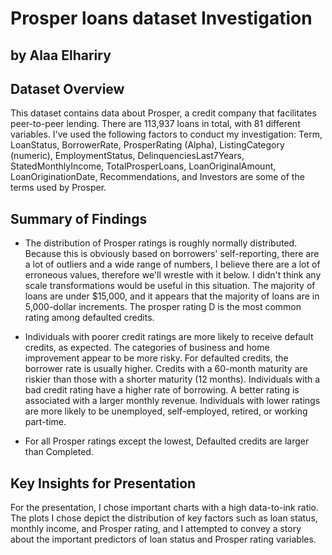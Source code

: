 # Prosper loans dataset Investigation

## by Alaa Elhariry


## Dataset Overview

This dataset contains data about Prosper, a credit company that facilitates peer-to-peer lending. There are 113,937 loans in total, with 81 different variables. I've used the following factors to conduct my investigation: Term, LoanStatus, BorrowerRate, ProsperRating (Alpha), ListingCategory (numeric), EmploymentStatus, DelinquenciesLast7Years, StatedMonthlyIncome, TotalProsperLoans, LoanOriginalAmount, LoanOriginationDate, Recommendations, and Investors are some of the terms used by Prosper.


## Summary of Findings

- The distribution of Prosper ratings is roughly normally distributed. Because this is obviously based on borrowers' self-reporting, there are a lot of outliers and a wide range of numbers, I believe there are a lot of erroneous values, therefore we'll wrestle with it below. I didn't think any scale transformations would be useful in this situation. The majority of loans are under $15,000, and it appears that the majority of loans are in 5,000-dollar increments. The prosper rating D is the most common rating among defaulted credits.

- Individuals with poorer credit ratings are more likely to receive default credits, as expected. The categories of business and home improvement appear to be more risky. For defaulted credits, the borrower rate is usually higher. Credits with a 60-month maturity are riskier than those with a shorter maturity (12 months). Individuals with a bad credit rating have a higher rate of borrowing. A better rating is associated with a larger monthly revenue. Individuals with lower ratings are more likely to be unemployed, self-employed, retired, or working part-time.


- For all Prosper ratings except the lowest, Defaulted credits are larger than Completed.


## Key Insights for Presentation


For the presentation, I chose important charts with a high data-to-ink ratio. The plots I chose depict the distribution of key factors such as loan status, monthly income, and Prosper rating, and I attempted to convey a story about the important predictors of loan status and Prosper rating variables.